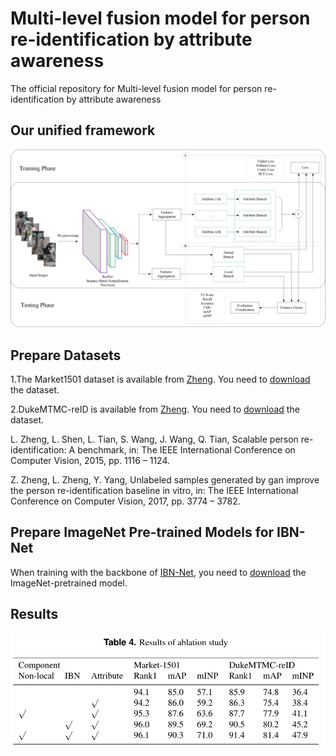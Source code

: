 # Multi-level fusion model for person re-identification by attribute awareness
The official repository for Multi-level fusion model for person re-identification by attribute awareness

## Our unified framework
![framework](./figs/Fig1.png)

## Prepare Datasets
1.The Market1501 dataset is available from [Zheng](http://zheng-lab.cecs.anu.edu.au/Project/project_reid.html). You need to [download](https://drive.google.com/file/d/1gr5yZXUq2bUxq0z1LUPuNOPCIkANugYd/view?usp=sharing) the dataset.

2.DukeMTMC-reID is available from [Zheng](https://megapixels.cc/duke_mtmc/). You need to [download](https://drive.google.com/file/d/1Ke4ZzgKivi59wsCSN9A-SSBGx3FkFhMl/view?usp=sharing) the dataset.

L. Zheng, L. Shen, L. Tian, S. Wang, J. Wang, Q. Tian, Scalable person
re-identification: A benchmark, in: The IEEE International Conference
on Computer Vision, 2015, pp. 1116 – 1124.

Z. Zheng, L. Zheng, Y. Yang, Unlabeled samples generated by gan improve
the person re-identification baseline in vitro, in: The IEEE International
Conference on Computer Vision, 2017, pp. 3774 – 3782.

## Prepare ImageNet Pre-trained Models for IBN-Net
When training with the backbone of [IBN-Net](https://arxiv.org/abs/1807.09441), you need to [download](https://drive.google.com/file/d/13uvO2i1dZdYYubWlBecehkSbF2IEUi3d/view?usp=sharing) the ImageNet-pretrained model.

## Results
![framework](./figs/Fig2.png)
